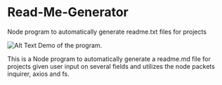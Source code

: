 # Read-Me-Generator
Node program to automatically generate readme.txt files for projects

![Alt Text](https://media.giphy.com/media/L38CgErLckCj78s6x6/giphy.gif)
Demo of the program.

This is a Node program to automatically generate a readme.md file for projects given user input on several fields and utilizes the node packets inquirer, axios and fs. 

